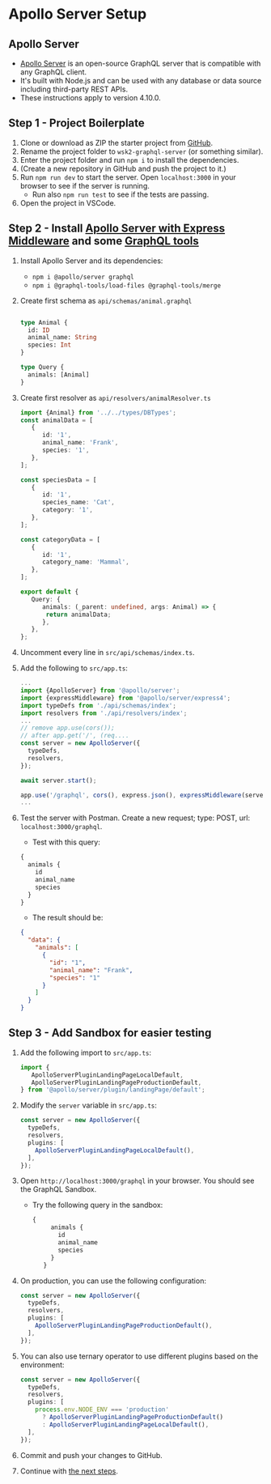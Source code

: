 # Apollo Server Setup

## Apollo Server

- [Apollo Server](https://www.apollographql.com/docs/apollo-server/) is an open-source GraphQL server that is compatible
  with any GraphQL client.
- It's built with Node.js and can be used with any database or data source including third-party REST APIs.
- These instructions apply to version 4.10.0.

## Step 1 - Project Boilerplate

1. Clone or download as ZIP the starter project from [GitHub](https://github.com/ilkkamtk/SSSF_ts_graphql-starter).
2. Rename the project folder to `wsk2-graphql-server` (or something similar).
3. Enter the project folder and run `npm i` to install the dependencies.
4. (Create a new repository in GitHub and push the project to it.)
5. Run `npm run dev` to start the server. Open `localhost:3000` in your browser to see if the server is running.
    - Run also `npm run test` to see if the tests are passing.
6. Open the project in VSCode.

## Step 2 - Install [Apollo Server with Express Middleware](https://www.apollographql.com/docs/apollo-server/api/express-middleware) and some [GraphQL tools](https://the-guild.dev/graphql/tools/docs/schema-merging#file-loading)

1. Install Apollo Server and its dependencies:
    - `npm i @apollo/server graphql`
    - `npm i @graphql-tools/load-files @graphql-tools/merge`

2. Create first schema as `api/schemas/animal.graphql`
   ```graphql
   
   type Animal {
     id: ID
     animal_name: String
     species: Int
   }
   
   type Query {
     animals: [Animal]
   }
   ```
3. Create first resolver as `api/resolvers/animalResolver.ts`
   ```typescript
   import {Animal} from '../../types/DBTypes';
   const animalData = [
      {
         id: '1',
         animal_name: 'Frank',
         species: '1',
      },
   ];
   
   const speciesData = [
      {
         id: '1',
         species_name: 'Cat',
         category: '1',
      },
   ];
   
   const categoryData = [
      {
         id: '1',
         category_name: 'Mammal',
      },
   ];
   
   export default {
      Query: {
         animals: (_parent: undefined, args: Animal) => {
          return animalData;
         },
      },
   };
   ```

4. Uncomment every line in `src/api/schemas/index.ts`.
5. Add the following to `src/app.ts`:
    ```typescript
    ...
    import {ApolloServer} from '@apollo/server';
    import {expressMiddleware} from '@apollo/server/express4';
    import typeDefs from './api/schemas/index';
    import resolvers from './api/resolvers/index';
    ...
    // remove app.use(cors());
    // after app.get('/', (req....
    const server = new ApolloServer({
      typeDefs,
      resolvers,
    });

    await server.start();

    app.use('/graphql', cors(), express.json(), expressMiddleware(server));
    ...
    ```
6. Test the server with Postman. Create a new request; type: POST, url: `localhost:3000/graphql`. 
   - Test with this query:
   ```graphql
   {
     animals {
       id
       animal_name
       species
     }
   }
   ```
   - The result should be:
   ```json
   {
     "data": {
       "animals": [
         {
           "id": "1",
           "animal_name": "Frank",
           "species": "1"
         }
       ]
     }
   }
   ```



## Step 3 - Add Sandbox for easier testing

1. Add the following import to `src/app.ts`:
    ```typescript
    import { 
       ApolloServerPluginLandingPageLocalDefault,
       ApolloServerPluginLandingPageProductionDefault,
    } from '@apollo/server/plugin/landingPage/default';
    ```

2. Modify the `server` variable in `src/app.ts`:
    ```typescript
    const server = new ApolloServer({
      typeDefs,
      resolvers,
      plugins: [
        ApolloServerPluginLandingPageLocalDefault(),
      ],
    });
    ```

3. Open `http://localhost:3000/graphql` in your browser. You should see the GraphQL Sandbox.
   - Try the following query in the sandbox:
      ```graphql
      {
           animals {
             id
             animal_name
             species
           }
         }
      ```
4. On production, you can use the following configuration:
    ```typescript
    const server = new ApolloServer({
      typeDefs,
      resolvers,
      plugins: [
        ApolloServerPluginLandingPageProductionDefault(),
      ],
    });
    ```
5. You can also use ternary operator to use different plugins based on the environment:
    ```typescript
    const server = new ApolloServer({
      typeDefs,
      resolvers,
      plugins: [
        process.env.NODE_ENV === 'production'
          ? ApolloServerPluginLandingPageProductionDefault()
          : ApolloServerPluginLandingPageLocalDefault(),
      ],
    });
    ```

6. Commit and push your changes to GitHub.
7. Continue with [the next steps](example.md).
